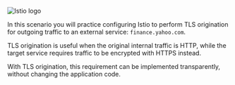 
![Istio logo](https://raw.githubusercontent.com/lorenzo85/scenarios-ica/master/istio-logo.svg)


In this scenario you will practice configuring Istio to perform TLS origination for outgoing
traffic to an external service: `finance.yahoo.com`.

TLS origination is useful when the original internal traffic is HTTP, while the target
service requires traffic to be encrypted with HTTPS instead.

With TLS origination, this requirement can be implemented transparently, without changing the application code.
